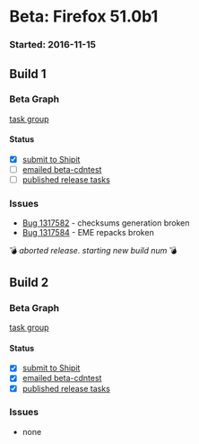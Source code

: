 # Beta: Firefox 51.0b1

### Started: 2016-11-15

## Build 1

### Beta Graph
[task group](https://tools.taskcluster.net/push-inspector/#/uqUkVnzyRTuFOXnkHkVMMQ)


#### Status
- [x] [submit to Shipit](https://wiki.mozilla.org/Release:Release_Automation_on_Mercurial:Starting_a_Release#Submit_to_Ship_It)
- [ ] [emailed beta-cdntest](../how-tos/relpro.md#1-email-drivers-re-release-live-on-test-channel)
- [ ] [published release tasks](../how-tos/relpro.md#3-publish-release)

### Issues
- [Bug 1317582](https://bugzil.la/1317582) - checksums generation broken
- [Bug 1317584](https://bugzil.la/1317584) - EME repacks broken

:bomb: _aborted release. starting new build num_ :bomb:

## Build 2

### Beta Graph
[task group](https://tools.taskcluster.net/push-inspector/#/CZTtgZgzRQ2LaxxIvwobHQ)


#### Status
- [x] [submit to Shipit](https://wiki.mozilla.org/Release:Release_Automation_on_Mercurial:Starting_a_Release#Submit_to_Ship_It)
- [x] [emailed beta-cdntest](../how-tos/relpro.md#1-email-drivers-re-release-live-on-test-channel)
- [x] [published release tasks](../how-tos/relpro.md#3-publish-release)

### Issues
- none


